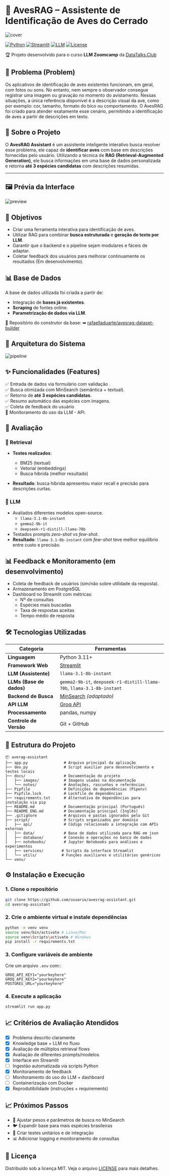 # 🦜 AvesRAG – Assistente de Identificação de Aves do Cerrado

![cover](docs/images/avesrag.jpg)

[![Python](https://img.shields.io/badge/Python-3.11%2B-blue?logo=python)](https://www.python.org/)
[![Streamlit](https://img.shields.io/badge/Streamlit-App-FF4B4B?logo=streamlit\&logoColor=white)](https://streamlit.io/)
[![LLM](https://img.shields.io/badge/LLM-llama--3.1--8b--instant-green)](#)
[![License](https://img.shields.io/badge/License-MIT-yellow.svg)](LICENSE)

🏆 Projeto desenvolvido para o curso **LLM Zoomcamp** da [DataTalks.Club](https://datatalks.club)

## 📌 Problema (Problem)

Os aplicativos de identificação de aves existentes funcionam, em geral, com fotos ou sons. No entanto, nem sempre o observador consegue registrar uma imagem ou gravação no momento do avistamento.
Nessas situações, a única referência disponível é a descrição visual da ave, como por exemplo: cor, tamanho, formato do bico ou comportamento. O AvesRAG foi criado para atender exatamente esse cenário, permitindo a identificação de aves a partir de descrições em texto.

## 📌 Sobre o Projeto

O **AvesRAG Assistant** é um assistente inteligente interativo busca resolver esse problema, ele capaz de **identificar aves** com base em descrições fornecidas pelo usuário. Utilizando a técnica de **RAG (Retrieval-Augmented Generation)**, ele busca informações em uma base de dados personalizada e retorna **até 3 espécies candidatas** com descrições resumidas.

---
## 🖼 Prévia da Interface

![preview](docs/images/preview.png)

## 🎯 Objetivos

* Criar uma ferramenta interativa para identificação de aves.
* Utilizar RAG para combinar **busca estruturada** e **geração de texto por LLM**.
* Garantir que o backend e o pipeline sejam modulares e fáceis de adaptar.
* Coletar feedback dos usuários para melhorar continuamente os resultados (Em desenvolvimento).

## 📊 Base de Dados

A base de dados utilizada foi criada a partir de:

* Integração de **bases já existentes**.
* **Scraping** de fontes online.
* **Parametrização de dados via LLM**.

📂 Repositório do construtor da base:
➡ [rafaelladuarte/avesrag-dataset-builder](https://github.com/rafaelladuarte/avesrag-dataset-builder)


## 🧩 Arquitetura do Sistema

![pipeline](docs/images/diagrama.png)

## ✨ Funcionalidades (Features)

✅ Entrada de dados via formulário com validação . \
✅ Busca otimizada com MinSearch (semântica + textual). \
✅ Retorno de **até 3 espécies candidatas**. \
✅ Resumo automático das espécies com imagens.\
✅  Coleta de feedback do usuário\
🔄 Monitoramento do uso da LLM - API.


## 🔬 Avaliação

### 🔎 Retrieval

* **Testes realizados**:
  * BM25 (textual)
  * Vetorial (embeddings)
  * Busca híbrida (melhor resultado)

* **Resultado**: busca híbrida apresentou maior recall e precisão para descrições curtas.

### 🧠 LLM

* Avaliados diferentes modelos open-source.
  * `llama-3.1-8b-instant`
  * `gemma2-9b-it `
  * `deepseek-r1-distill-llama-70b`
* Testados prompts *zero-shot* vs *few-shot*.
* **Resultado**: `llama-3.1-8b-instant` com *few-shot* teve melhor equilíbrio entre custo e precisão.

## 📊 Feedback e Monitoramento (em desenvolvimento)

* Coleta de feedback de usuários (sim/não sobre utilidade da resposta).
* Armazenamento em PostgreSQL
* Dashboard no Streamlit com métricas:
  * Nº de consultas
  * Espécies mais buscadas
  * Taxa de respostas aceitas
  * Tempo médio de resposta

## 🛠 Tecnologias Utilizadas

| Categoria               | Ferramentas                                                                                                            |
| ------------------------ | ----------------------------------------------------------------------------------------------------------------------- |
| **Linguagem**            | Python 3.11+                                                                                                            |
| **Framework Web**        | [Streamlit](https://streamlit.io/)                                                                                      |
| **LLM (Assistente)**     | `llama-3.1-8b-instant`                                                                                                  |
| **LLMs (Base de dados)** | `gemma2-9b-it`, `deepseek-r1-distill-llama-70b`, `llama-3.1-8b-instant` |
| **Backend de Busca**     | [MinSearch](https://github.com/alexeygrigorev/minsearch) *(adaptado)*                                                   |
| **API LLM**              | [Groq API](https://groq.com/)                                                                                           |
| **Processamento**        | pandas, numpy                                                                                                           |
| **Controle de Versão**   | Git + GitHub                                                                                                            |

## 📂 Estrutura do Projeto

```
📦 averag-assistant
├── app.py                # Arquivo principal da aplicação 
├── dev.py                # Script auxiliar para desenvolvimento e testes locais
├── docs/                 # Documentação do projeto
│   ├── images/           # Imagens usadas na documentação
│   └── notes/            # Anotações, rascunhos e referências
├── Pipfile               # Definições de dependências (Pipenv)
├── Pipfile.lock          # Lockfile de dependências
├── requirements.txt      # Alternativa de dependências para instalação via pip
├── README.md             # Documentação principal (Português)
├── README_ENG.md         # Documentação principal (Inglês)
├── .gitignore            # Arquivos e pastas ignorados pelo Git
├── script/               # Scripts organizados por domínio
│   ├── api/              # Código relacionado a integração com APIs externas
│   ├── data/             # Base de dados utilizada para RAG em json
│   ├── database/         # Conexão e operações no banco de dados
│   ├── notebooks/        # Jupyter Notebooks para análises e experimentos
│   ├── services/        # Scripts da interface Streamlit
│   └── utils/           # Funções auxiliares e utilitários genéricos
└── venv/                 

```

## ⚙️ Instalação e Execução

### 1. Clone o repositório

```bash
git clone https://github.com/usuario/avesrag-assistant.git
cd avesrag-assistant
```

### 2. Crie o ambiente virtual e instale dependências

```bash
python -m venv venv
source venv/bin/activate # Linux/Mac
source venv\Scripts\activate # Windows
pip install -r requirements.txt
```

### 3. Configure variáveis de ambiente

Crie um arquivo `.env` com::

```
GROQ_API_KEY1="yourkeyhere"
GROQ_API_KEY2="yourkeyhere"
POSTGRES_URL="yourkeyhere"
```

### 4. Execute a aplicação

```bash
streamlit run app.py
```

## 📈 Critérios de Avaliação Atendidos

* [x] Problema descrito claramente
* [x] Knowledge base + LLM no fluxo
* [x] Avaliação de múltiplos retrieval flows
* [x] Avaliação de diferentes prompts/modelos
* [x] Interface em Streamlit
* [ ] Ingestão automatizada via scripts Python
* [x] Monitoramento de feedback
* [ ] Monitoramento do uso do LLM + dashboard
* [ ] Containerização com Docker
* [x] Reprodutibilidade (instruções + requirements)

## 📈 Próximos Passos

* 🔧 Ajustar pesos e parâmetros de busca no MinSearch
* 🐦 Expandir base para mais espécies brasileiras
* 🧪 Criar testes unitários e de integração
* 📊 Adicionar logging e monitoramento de consultas

## 📜 Licença

Distribuído sob a licença MIT. Veja o arquivo [LICENSE](LICENSE) para mais detalhes.